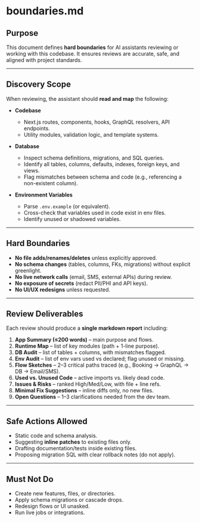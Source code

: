 # boundaries.md

## Purpose
This document defines **hard boundaries** for AI assistants reviewing or working with this codebase. It ensures reviews are accurate, safe, and aligned with project standards.

---

## Discovery Scope
When reviewing, the assistant should **read and map** the following:

- **Codebase**
  - Next.js routes, components, hooks, GraphQL resolvers, API endpoints.
  - Utility modules, validation logic, and template systems.

- **Database**
  - Inspect schema definitions, migrations, and SQL queries.
  - Identify all tables, columns, defaults, indexes, foreign keys, and views.
  - Flag mismatches between schema and code (e.g., referencing a non-existent column).

- **Environment Variables**
  - Parse `.env.example` (or equivalent).
  - Cross-check that variables used in code exist in env files.
  - Identify unused or shadowed variables.

---

## Hard Boundaries
- **No file adds/renames/deletes** unless explicitly approved.
- **No schema changes** (tables, columns, FKs, migrations) without explicit greenlight.
- **No live network calls** (email, SMS, external APIs) during review.
- **No exposure of secrets** (redact PII/PHI and API keys).
- **No UI/UX redesigns** unless requested.

---

## Review Deliverables
Each review should produce a **single markdown report** including:

1. **App Summary (≤200 words)** – main purpose and flows.
2. **Runtime Map** – list of key modules (path + 1-line purpose).
3. **DB Audit** – list of tables + columns, with mismatches flagged.
4. **Env Audit** – list of env vars used vs declared; flag unused or missing.
5. **Flow Sketches** – 2–3 critical paths traced (e.g., Booking → GraphQL → DB → Email/SMS).
6. **Used vs. Unused Code** – active imports vs. likely dead code.
7. **Issues & Risks** – ranked High/Med/Low, with file + line refs.
8. **Minimal Fix Suggestions** – inline diffs only, no new files.
9. **Open Questions** – 1–3 clarifications needed from the dev team.

---

## Safe Actions Allowed
- Static code and schema analysis.
- Suggesting **inline patches** to existing files only.
- Drafting documentation/tests inside existing files.
- Proposing migration SQL with clear rollback notes (do not apply).

---

## Must Not Do
- Create new features, files, or directories.
- Apply schema migrations or cascade drops.
- Redesign flows or UI unasked.
- Run live jobs or integrations.  

